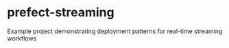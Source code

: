 # prefect-streaming

Example project demonstrating deployment patterns for real-time streaming workflows